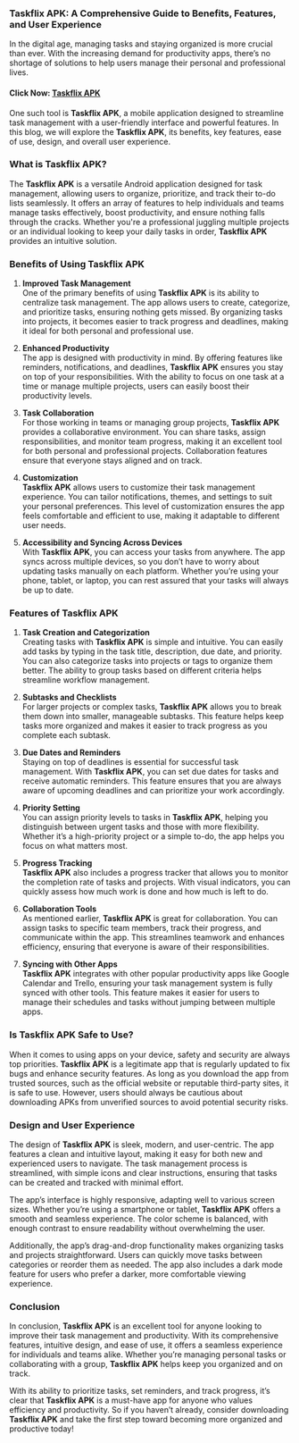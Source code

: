 ### **Taskflix APK: A Comprehensive Guide to Benefits, Features, and User Experience**

In the digital age, managing tasks and staying organized is more crucial than ever. With the increasing demand for productivity apps, there’s no shortage of solutions to help users manage their personal and professional lives. 

#### Click Now: [Taskflix APK ](https://bom.so/IQWpga)

One such tool is **Taskflix APK**, a mobile application designed to streamline task management with a user-friendly interface and powerful features. In this blog, we will explore the **Taskflix APK**, its benefits, key features, ease of use, design, and overall user experience.

### **What is Taskflix APK?**

The **Taskflix APK** is a versatile Android application designed for task management, allowing users to organize, prioritize, and track their to-do lists seamlessly. It offers an array of features to help individuals and teams manage tasks effectively, boost productivity, and ensure nothing falls through the cracks. Whether you're a professional juggling multiple projects or an individual looking to keep your daily tasks in order, **Taskflix APK** provides an intuitive solution.

### **Benefits of Using Taskflix APK**

1. **Improved Task Management**  
One of the primary benefits of using **Taskflix APK** is its ability to centralize task management. The app allows users to create, categorize, and prioritize tasks, ensuring nothing gets missed. By organizing tasks into projects, it becomes easier to track progress and deadlines, making it ideal for both personal and professional use.

2. **Enhanced Productivity**  
The app is designed with productivity in mind. By offering features like reminders, notifications, and deadlines, **Taskflix APK** ensures you stay on top of your responsibilities. With the ability to focus on one task at a time or manage multiple projects, users can easily boost their productivity levels.

3. **Task Collaboration**  
For those working in teams or managing group projects, **Taskflix APK** provides a collaborative environment. You can share tasks, assign responsibilities, and monitor team progress, making it an excellent tool for both personal and professional projects. Collaboration features ensure that everyone stays aligned and on track.

4. **Customization**  
**Taskflix APK** allows users to customize their task management experience. You can tailor notifications, themes, and settings to suit your personal preferences. This level of customization ensures the app feels comfortable and efficient to use, making it adaptable to different user needs.

5. **Accessibility and Syncing Across Devices**  
With **Taskflix APK**, you can access your tasks from anywhere. The app syncs across multiple devices, so you don’t have to worry about updating tasks manually on each platform. Whether you’re using your phone, tablet, or laptop, you can rest assured that your tasks will always be up to date.

### **Features of Taskflix APK**

1. **Task Creation and Categorization**  
Creating tasks with **Taskflix APK** is simple and intuitive. You can easily add tasks by typing in the task title, description, due date, and priority. You can also categorize tasks into projects or tags to organize them better. The ability to group tasks based on different criteria helps streamline workflow management.

2. **Subtasks and Checklists**  
For larger projects or complex tasks, **Taskflix APK** allows you to break them down into smaller, manageable subtasks. This feature helps keep tasks more organized and makes it easier to track progress as you complete each subtask.

3. **Due Dates and Reminders**  
Staying on top of deadlines is essential for successful task management. With **Taskflix APK**, you can set due dates for tasks and receive automatic reminders. This feature ensures that you are always aware of upcoming deadlines and can prioritize your work accordingly.

4. **Priority Setting**  
You can assign priority levels to tasks in **Taskflix APK**, helping you distinguish between urgent tasks and those with more flexibility. Whether it’s a high-priority project or a simple to-do, the app helps you focus on what matters most.

5. **Progress Tracking**  
**Taskflix APK** also includes a progress tracker that allows you to monitor the completion rate of tasks and projects. With visual indicators, you can quickly assess how much work is done and how much is left to do.

6. **Collaboration Tools**  
As mentioned earlier, **Taskflix APK** is great for collaboration. You can assign tasks to specific team members, track their progress, and communicate within the app. This streamlines teamwork and enhances efficiency, ensuring that everyone is aware of their responsibilities.

7. **Syncing with Other Apps**  
**Taskflix APK** integrates with other popular productivity apps like Google Calendar and Trello, ensuring your task management system is fully synced with other tools. This feature makes it easier for users to manage their schedules and tasks without jumping between multiple apps.

### **Is Taskflix APK Safe to Use?**

When it comes to using apps on your device, safety and security are always top priorities. **Taskflix APK** is a legitimate app that is regularly updated to fix bugs and enhance security features. As long as you download the app from trusted sources, such as the official website or reputable third-party sites, it is safe to use. However, users should always be cautious about downloading APKs from unverified sources to avoid potential security risks.

### **Design and User Experience**

The design of **Taskflix APK** is sleek, modern, and user-centric. The app features a clean and intuitive layout, making it easy for both new and experienced users to navigate. The task management process is streamlined, with simple icons and clear instructions, ensuring that tasks can be created and tracked with minimal effort.

The app’s interface is highly responsive, adapting well to various screen sizes. Whether you’re using a smartphone or tablet, **Taskflix APK** offers a smooth and seamless experience. The color scheme is balanced, with enough contrast to ensure readability without overwhelming the user.

Additionally, the app’s drag-and-drop functionality makes organizing tasks and projects straightforward. Users can quickly move tasks between categories or reorder them as needed. The app also includes a dark mode feature for users who prefer a darker, more comfortable viewing experience.

### **Conclusion**

In conclusion, **Taskflix APK** is an excellent tool for anyone looking to improve their task management and productivity. With its comprehensive features, intuitive design, and ease of use, it offers a seamless experience for individuals and teams alike. Whether you’re managing personal tasks or collaborating with a group, **Taskflix APK** helps keep you organized and on track. 

With its ability to prioritize tasks, set reminders, and track progress, it’s clear that **Taskflix APK** is a must-have app for anyone who values efficiency and productivity. So if you haven’t already, consider downloading **Taskflix APK** and take the first step toward becoming more organized and productive today!
